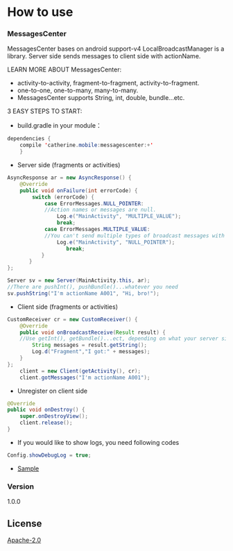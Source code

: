 # How to use
### MessagesCenter
MessagesCenter bases on android support-v4 LocalBroadcastManager is a library. Server side sends messages to client side with actionName.

LEARN MORE ABOUT MessagesCenter:
  - activity-to-activity, fragment-to-fragment, activity-to-fragment.
  - one-to-one, one-to-many, many-to-many.
  - MessagesCenter supports String, int, double, bundle...etc.

3 EASY STEPS TO START:
  - build.gradle in your module：
```Java
dependencies {
    compile 'catherine.mobile:messagescenter:+'
    }
```
  - Server side (fragments or activities)
```Java
AsyncResponse ar = new AsyncResponse() {
    @Override
    public void onFailure(int errorCode) {
        switch (errorCode) {
            case ErrorMessages.NULL_POINTER:
            //Action names or messages are null.
                Log.e("MainActivity", "MULTIPLE_VALUE");
                break;
            case ErrorMessages.MULTIPLE_VALUE:
            //You can't send multiple types of broadcast messages with same actionName at the same time, You need to rename this action.
                Log.e("MainActivity", "NULL_POINTER");
                   break;
           }
       }
};

Server sv = new Server(MainActivity.this, ar);
//There are pushInt(), pushBundle()...whatever you need
sv.pushString("I'm actionName A001", "Hi, bro!");
```
  - Client side (fragments or activities)
```Java
CustomReceiver cr = new CustomReceiver() {
    @Override
    public void onBroadcastReceive(Result result) {
    //Use getInt(), getBundle()...ect, depending on what your server side sends
        String messages = result.getString();
        Log.d("Fragment","I got:" + messages);
    }
};
    client = new Client(getActivity(), cr);
    client.gotMessages("I'm actionName A001");
```
  - Unregister on client side
```Java
@Override
public void onDestroy() {
    super.onDestroyView();
    client.release();
}
```
  - If you would like to show logs, you need following codes
```Java
Config.showDebugLog = true;
```
  - [Sample][github_MessagesCenter_sample]

### Version
1.0.0

License
----
[Apache-2.0]


[//]: # (These are reference links used in the body of this note and get stripped out when the markdown processor does its job. There is no need to format nicely because it shouldn't be seen. Thanks SO - http://stackoverflow.com/questions/4823468/store-comments-in-markdown-syntax)


   [Apache-2.0]: <https://opensource.org/licenses/Apache-2.0>
   [github_MessagesCenter_sample]: <https://github.com/PlatformTech/API/tree/master/app/src/main/java/tw/com/softworld/api>
